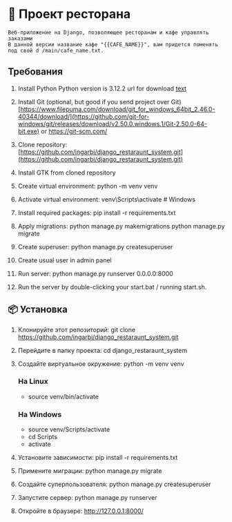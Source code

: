 # 🧾 Проект ресторана

    Веб-приложение на Django, позволяющее ресторанам и кафе управлять заказами
    В данной версии название кафе "{{CAFE_NAME}}", вам придется поменять под свой d /main/cafe_name.txt.

## Требования

1) Install Python
    Python version is 3.12.2
    url for download [text](https://www.python.org/ftp/python/3.12.2/python-3.12.2-amd64.exe)
2) Install Git (optional, but good if you send project over Git)
    [https://www.filepuma.com/download/git_for_windows_64bit_2.46.0-40344/download/](https://github.com/git-for-windows/git/releases/download/v2.50.0.windows.1/Git-2.50.0-64-bit.exe)
    or <https://git-scm.com/>

3) Clone repository:
    [https://github.com/ingarbi/django_restaraunt_system.git](https://github.com/ingarbi/django_restaraunt_system.git)

4) Install GTK from cloned repository

5) Create virtual environment:
    python -m venv venv

6) Activate virtual environment:
    venv\Scripts\activate # Windows

7) Install required packages:
    pip install -r requirements.txt

8) Apply migrations:
    python manage.py makemigrations
    python manage.py migrate

9) Create superuser:
    python manage.py createsuperuser

10) Create usual user in admin panel

11) Run server:
    python manage.py runserver 0.0.0.0:8000

12) Run the server by double-clicking your start.bat / running start.sh.

## 📦 Установка

1) Клонируйте этот репозиторий:
    git clone <https://github.com/ingarbi/django_restaraunt_system.git>
2) Перейдите в папку проекта:
    cd django_restaraunt_system
3) Создайте виртуальное окружение: python -m venv venv

   ### На Linux

    - source venv/bin/activate

   ### На Windows

    - source venv/Scripts/activate
    - cd Scripts
    - activate
4) Установите зависимости:
    pip install -r requirements.txt
5) Примените миграции:
    python manage.py migrate
6) Создайте суперпользователя:
    python manage.py createsuperuser
7) Запустите сервер:
    python manage.py runserver
8) Откройте в браузере:  <http://127.0.0.1:8000/>
